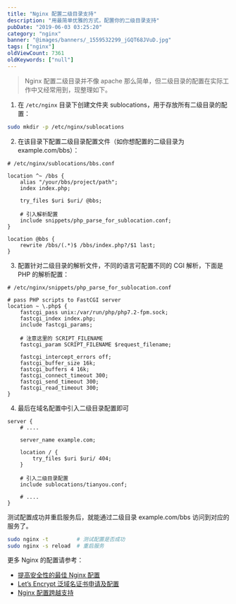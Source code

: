 ```yaml
---
title: "Nginx 配置二级目录支持"
description: "用最简单优雅的方式，配置你的二级目录支持"
pubDate: "2019-06-03 03:25:20"
category: "nginx"
banner: "@images/banners/_1559532299_jGQT68JVuD.jpg"
tags: ["nginx"]
oldViewCount: 7361
oldKeywords: ["null"]
---
```


> Nginx 配置二级目录并不像 apache 那么简单，但二级目录的配置在实际工作中又经常用到，现整理如下。

1. 在 `/etc/nginx` 目录下创建文件夹  sublocations，用于存放所有二级目录的配置：

```bash
sudo mkdir -p /etc/nginx/sublocations
```

2. 在该目录下配置二级目录配置文件（如你想配置的二级目录为 example.com/bbs）：

```nginx
# /etc/nginx/sublocations/bbs.conf

location ^~ /bbs {
    alias "/your/bbs/project/path";
    index index.php;

    try_files $uri $uri/ @bbs;

    # 引入解析配置
    include snippets/php_parse_for_sublocation.conf;
}

location @bbs {
    rewrite /bbs/(.*)$ /bbs/index.php?/$1 last;
}
```

3. 配置针对二级目录的解析文件，不同的语言可配置不同的 CGI 解析，下面是 PHP 的解析配置：

```nginx
# /etc/nginx/snippets/php_parse_for_sublocation.conf

# pass PHP scripts to FastCGI server
location ~ \.php$ {
    fastcgi_pass unix:/var/run/php/php7.2-fpm.sock;
    fastcgi_index index.php;
    include fastcgi_params;

    # 注意这里的 SCRIPT_FILENAME
    fastcgi_param SCRIPT_FILENAME $request_filename;

    fastcgi_intercept_errors off;
    fastcgi_buffer_size 16k;
    fastcgi_buffers 4 16k;
    fastcgi_connect_timeout 300;
    fastcgi_send_timeout 300;
    fastcgi_read_timeout 300;
}
```

4. 最后在域名配置中引入二级目录配置即可

```nginx
server {
    # ....

    server_name example.com;
	
    location / {
        try_files $uri $uri/ 404;
    }

    # 引入二级目录配置
    include sublocations/tianyou.conf;

    # ....
}
```

测试配置成功并重启服务后，就能通过二级目录 example.com/bbs 访问到对应的服务了。

```bash
sudo nginx -t         # 测试配置是否成功
sudo nginx -s reload  # 重启服务
```

更多 Nginx 的配置请参考：

* [提高安全性的最佳 Nginx 配置](https://godruoyi.com/posts/best-nginx-configuration-for-improved-security)
* [Let’s Encrypt 泛域名证书申请及配置](https://godruoyi.com/posts/let-s-encrypt-generic-domain-name-certificate-application-and-configuration)
* [Nginx 配置跨越支持](https://godruoyi.com/posts/nginx-configuration-across-support)
